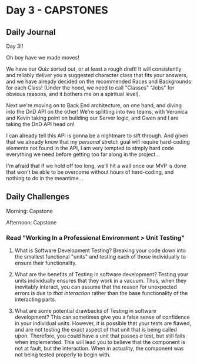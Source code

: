 # Day 3 - CAPSTONES

## Daily Journal

Day 3!!

Oh boy have we made moves!

We have our Quiz sorted out, or at least a rough draft! It will consistently and reliably deliver you a suggested character class that fits your answers, and we have already decided on the recommended Races and Backgrounds for each Class! (Under the hood, we need to call "Classes" "Jobs" for obvious reasons, and it bothers me on a spiritual level).

Next we're moving on to Back End architecture, on one hand, and diving into the DnD API on the other! We're splitting into two teams, with Veronica and Kevin taking point on building our Server logic, and Gwen and I are taking the DnD API head on!

I can already tell this API is gonna be a nightmare to sift through. And given that we already know that my _personal_ stretch goal will require hard-coding elements not found in the API, I am very tempted to simply hard code everything we need before getting too far along in the project...

I'm afraid that if we hold off too long, we'll hit a wall once our MVP is done that won't be able to be overcome without hours of hard-coding, and nothing to do in the meantime...

## Daily Challenges

Morning: Capstone

Afternoon: Capstone

### Read "Working In a Professional Environment > Unit Testing"

1. What is Software Development Testing?
   Breaking your code down into the smallest functional "units" and testing each of those individually to ensure their functionality.

2. What are the benefits of Testing in software development?
   Testing your units individually ensures that they work in a vacuum. Thus, when they inevitably interact, you can assume that the reason for unexpected errors is due to _that interaction_ rather than the base functionality of the interacting parts.

3. What are some potential drawbacks of Testing in software development?
   This can sometimes give you a false sense of confidence in your individual units. However, it is possible that your tests are flawed, and are not testing the exact aspect of that unit that is being called upon. Therefore, you could have a unit that passes _a_ test, but still fails when implemented. This will lead you to believe that the component is not at fault, but the interaction. When in actuality, the component was not being tested properly to begin with.
